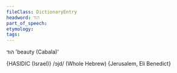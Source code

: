 ```yaml
---
fileClass: DictionaryEntry
headword: הוד
part_of_speech: 
etymology: 
tags: 
---
```

הוד
'beauty (Cabala)'

{HASIDIC (Israel)}
/ɔjd/ (Whole Hebrew) {Jerusalem, Eli Benedict}